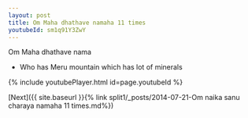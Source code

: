 ```yaml
---
layout: post
title: Om Maha dhathave namaha 11 times
youtubeId: sm1q91Y3ZwY
---
```

 
 
Om Maha dhathave nama 
 
 -  Who has Meru mountain which has lot of minerals 
 
  
 
  
 
 
 
 
 
 


{% include youtubePlayer.html id=page.youtubeId %}
 
[Next]({{ site.baseurl }}{% link  split1/_posts/2014-07-21-Om naika sanu charaya namaha 11 times.md%})
 
